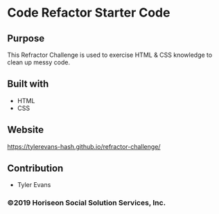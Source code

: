 # Code Refactor Starter Code

## Purpose
This Refractor Challenge is used to exercise HTML & CSS knowledge to clean up messy code.

## Built with
* HTML
* CSS

## Website
https://tylerevans-hash.github.io/refractor-challenge/

## Contribution
* Tyler Evans

### ©️2019 Horiseon Social Solution Services, Inc.